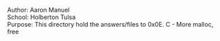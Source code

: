 Author: Aaron Manuel<br/>
School: Holberton Tulsa<br/>
Purpose: This directory hold the answers/files to 0x0E. C - More malloc, free<br/>
